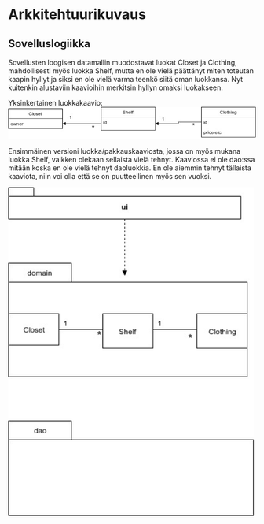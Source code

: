 # Arkkitehtuurikuvaus

## Sovelluslogiikka

Sovellusten loogisen datamallin muodostavat luokat Closet ja Clothing, mahdollisesti myös luokka Shelf, mutta en ole vielä päättänyt miten toteutan kaapin hyllyt ja siksi en ole vielä varma teenkö siitä oman luokkansa. Nyt kuitenkin alustaviin kaavioihin merkitsin hyllyn omaksi luokakseen.

Yksinkertainen luokkakaavio:
<img src="https://github.com/NiinaM/otm-harjoitustyo/blob/master/dokumentointi/kuvat/Luokkakaavion%20aloitus%20versio.jpg" width="700">

Ensimmäinen versioni luokka/pakkauskaaviosta, jossa on myös mukana luokka Shelf, vaikken olekaan sellaista vielä tehnyt. Kaaviossa ei ole dao:ssa mitään koska en ole vielä tehnyt daoluokkia. En ole aiemmin tehnyt tällaista kaaviota, niin voi olla että se on puutteellinen myös sen vuoksi.

<img src="https://github.com/NiinaM/otm-harjoitustyo/blob/master/dokumentointi/kuvat/Pakkausluokkakaavio%20ekaversio.jpg" width="500">





